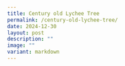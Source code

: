 ```yaml
---
title: Century old Lychee Tree
permalink: /century-old-lychee-tree/
date: 2024-12-30
layout: post
description: ""
image: ""
variant: markdown
---
```

